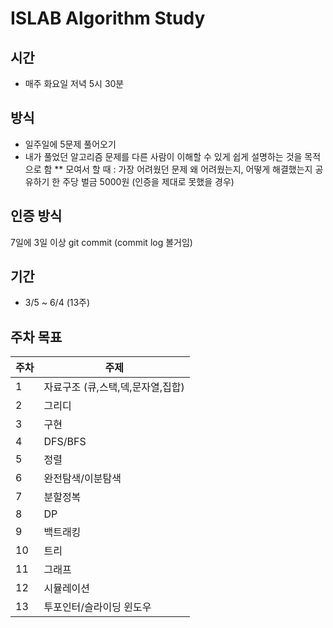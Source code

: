 # ISLAB Algorithm Study
## 시간
* 매주 화요일 저녁 5시 30분
## 방식
* 일주일에 5문제 풀어오기
* 내가 풀었던 알고리즘 문제를 다른 사람이 이해할 수 있게 쉽게 설명하는 것을 목적으로 함
** 모여서 할 때 : 가장 어려웠던 문제 왜 어려웠는지, 어떻게 해결했는지 공유하기
한 주당 벌금 5000원 (인증을 제대로 못했을 경우)
## 인증 방식
7일에 3일 이상 git commit (commit log 볼거임)
## 기간
* 3/5 ~ 6/4 (13주)
## 주차 목표
| 주차 | 주제 |
|---|-------|
|1|자료구조 (큐,스택,덱,문자열,집합)|
|2|그리디|
|3|구현|
|4|DFS/BFS|
|5|정렬|
|6|완전탐색/이분탐색|
|7|분할정복|
|8|DP|
|9|백트래킹|
|10|트리|
|11|그래프|
|12|시뮬레이션|
|13|투포인터/슬라이딩 윈도우|